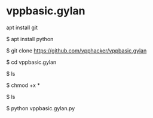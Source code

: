 # vppbasic.gylan
apt install git 

$ apt install python 

$ git clone https://github.com/vpphacker/vppbasic.gylan

$ cd vppbasic.gylan

$ ls

$ chmod +x *

$ ls

$ python vppbasic.gylan.py
